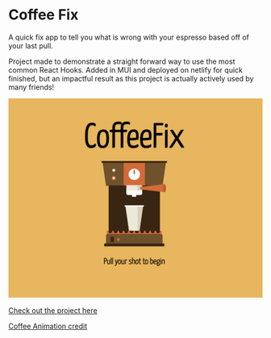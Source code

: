 # Coffee Fix

A quick fix app to tell you what is wrong with your espresso based off of your last pull. 

Project made to demonstrate a straight forward way to use the most common React Hooks. Added in MUI and deployed on netlify for quick finished, but an impactful result as this project is actually actively used by many friends!

![alt text](src/images/design-fix.png)

[Check out the project here](https://coffee-fix.net)

[Coffee Animation credit](https://codingartistweb.com/2021/08/coffee-machine-css-animation/)
